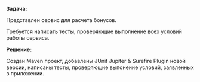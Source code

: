 **Задача:**

Представлен сервис для расчета бонусов.

Требуется написать тесты, проверяющие выполнение всех условий работы сервиса.

**Решение:**

Создан Maven проект, добавлены JUnit Jupiter & Surefire Plugin новой версии, написаны тесты, проверяющие выпонение условий, заявленных в приложении.
